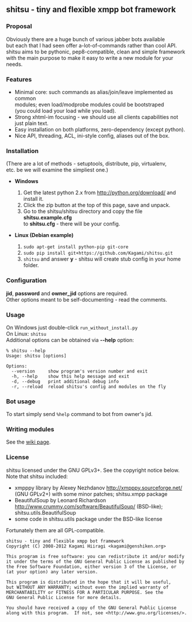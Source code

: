 ## shitsu - tiny and flexible xmpp bot framework

### Proposal

Obviously there are a huge bunch of various jabber bots available  
but each that I had seen offer a-lot-of-commands rather than cool API.  
shitsu aims to be pythonic, pep8-compatible, clean and simple framework  
with the main purpose to make it easy to write a new module for your needs.

### Features

* Minimal core: such commands as alias/join/leave implemented as common  
  modules; even load/modprobe modules could be bootstraped  
  (you could load your load while you load).
* Strong xhtml-im focusing - we should use all clients capabilities not  
  just plain text.
* Easy installation on both platforms, zero-dependency (except python).
* Nice API, threading, ACL, ini-style config, aliases out of the box.

### Installation

(There are a lot of methods - setuptools, distribute, pip, virtualenv,  
etc. be we will examine the simpliest one.)

* **Windows**
    1. Get the latest python 2.x from <http://python.org/download/> and install it.
    2. Click the zip button at the top of this page, save and unpack.
    3. Go to the shitsu/shitsu directory and copy the file **shitsu.example.cfg**  
    to **shitsu.cfg** - there will be your config.

* **Linux (Debian example)**
    1. `sudo apt-get install python-pip git-core`
    2. `sudo pip install git+https://github.com/Kagami/shitsu.git`
    3. `shitsu` and answer **y** - shitsu will create stub config in your home folder.

### Configuration

**jid**, **password** and **owner\_jid** options are required.  
Other options meant to be self-documenting - read the comments.

### Usage

On Windows just double-click `run_without_install.py`  
On Linux: `shitsu`  
Additional options can be obtained via **--help** option:

    % shitsu --help
    Usage: shitsu [options]

    Options:
      --version     show program's version number and exit
      -h, --help    show this help message and exit
      -d, --debug   print additional debug info
      -r, --reload  reload shitsu's config and modules on the fly

### Bot usage

To start simply send `%help` command to bot from owner's jid.

### Writing modules

See the [wiki page](https://github.com/Kagami/shitsu/wiki/API).

### License

shitsu licensed under the GNU GPLv3+. See the copyright notice below.  
Note that shitsu included:

* xmpppy library by Alexey Nezhdanov <http://xmpppy.sourceforge.net/>  
(GNU GPLv2+) with some minor patches; shitsu.xmpp package
* BeautifulSoup by Leonard Richardson  
<http://www.crummy.com/software/BeautifulSoup/> (BSD-like);  
shitsu.utils.BeautifulSoup
* some code in shitsu.utils package under the BSD-like license  

Fortunately them are all GPL-compatible.

    shitsu - tiny and flexible xmpp bot framework
    Copyright (C) 2008-2012 Kagami Hiiragi <kagami@genshiken.org>

    This program is free software: you can redistribute it and/or modify
    it under the terms of the GNU General Public License as published by
    the Free Software Foundation, either version 3 of the License, or
    (at your option) any later version.

    This program is distributed in the hope that it will be useful,
    but WITHOUT ANY WARRANTY; without even the implied warranty of
    MERCHANTABILITY or FITNESS FOR A PARTICULAR PURPOSE. See the
    GNU General Public License for more details.

    You should have received a copy of the GNU General Public License
    along with this program.  If not, see <http://www.gnu.org/licenses/>.
